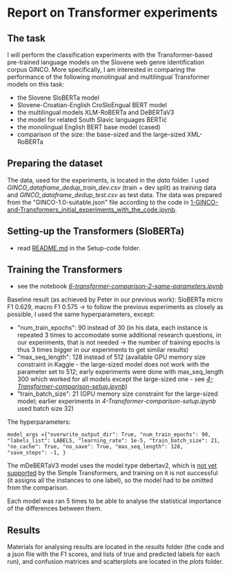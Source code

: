 # Report on Transformer experiments

## The task

I will perform the classification experiments with the Transformer-based pre-trained language models on the Slovene web genre identification corpus GINCO. More specifically, I am interested in comparing the performance of the following monolingual and multilingual Transformer models on this task:

* the Slovene SloBERTa model
* Slovene-Croatian-English CroSloEngual BERT model
* the multilingual models XLM-RoBERTa and DeBERTaV3
* the model for related South Slavic languages BERTić
* the monolingual English BERT base model (cased)
* comparison of the size: the base-sized and the large-sized XML-RoBERTa

## Preparing the dataset
The data, used for the experiments, is located in the *data* folder. I used *GINCO_dataframe_dedup_train_dev.csv* (train + dev split) as training data and *GINCO_dataframe_dedup_test.csv* as test data. The data was prepared from the "GINCO-1.0-suitable.json" file according to the code in [1-GINCO-and-Transformers_initial_experiments_with_the_code.ipynb](https://github.com/TajaKuzman/Transformers-GINCO-Experiments/blob/main/Setup-code/1-GINCO-and-Transformers_initial_experiments_with_the_code.ipynb).

## Setting-up the Transformers (SloBERTa)

- read [README.md](https://github.com/TajaKuzman/Transformers-GINCO-Experiments/tree/main/Setup-code) in the Setup-code folder.

## Training the Transformers

- see the notebook [*6-transformer-comparison-2-same-parameters.ipynb*](https://github.com/TajaKuzman/Transformers-GINCO-Experiments/blob/main/6-transformer-comparison-2-same-parameters.ipynb)

Baseline result (as achieved by Peter in our previous work): SloBERTa micro F1 0.629, macro F1 0.575 -> to follow the previous experiments as closely as possible, I used the same hyperparameters, except:
- "num_train_epochs": 90 instead of 30 (in his data, each instance is repeated 3 times to accomodate some additional research questions, in our experiments, that is not needed -> the number of training epochs is thus 3 times bigger in our experiments to get similar results)
- "max_seq_length": 128 instead of 512 (available GPU memory size constraint in Kaggle - the large-sized model does not work with the parameter set to 512; early experiments were done with max_seq_length 300 which worked for all models except the large-sized one - see [*4-Transformer-comparison-setup.ipynb*](https://github.com/TajaKuzman/Transformers-GINCO-Experiments/blob/main/4-Transformer-comparison-setup.ipynb))
- "train_batch_size": 21 (GPU memory size constraint for the large-sized model; earlier experiments in *4-Transformer-comparison-setup.ipynb* used batch size 32)

The hyperparameters:

`
model_args ={"overwrite_output_dir": True,
             "num_train_epochs": 90,
             "labels_list": LABELS,
             "learning_rate": 1e-5,
             "train_batch_size": 21,
             "no_cache": True,
             "no_save": True,
             "max_seq_length": 128,
             "save_steps": -1,
             }
`

The mDeBERTaV3 model uses the model type debertav2, which is [not yet supported](https://simpletransformers.ai/docs/classification-specifics/) by the Simple Transformers, and training on it is not successful (it assigns all the instances to one label), so the model had to be omitted from the comparison.

Each model was ran 5 times to be able to analyse the statistical importance of the differences between them.


## Results

Materials for analysing results are located in the *results* folder (the code and a json file with the F1 scores, and lists of true and predicted labels for each run), and confusion matrices and scatterplots are located in the *plots* folder.